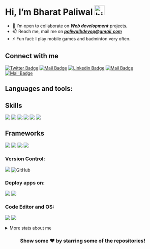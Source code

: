# Hi, I’m Bharat Paliwal <img src="https://user-images.githubusercontent.com/1303154/88677602-1635ba80-d120-11ea-84d8-d263ba5fc3c0.gif" width="32px" alt="hi">


- 💞️ I’m open to collaborate on ***Web development*** projects.
- 📫 Reach me, mail me on ***paliwalbdevop@gmail.com***
- ⚡ Fun fact: I play mobile games and badminton very often.

## Connect with me 
[![Twitter Badge](https://img.shields.io/badge/-@BharatPaliwal23-1ca0f1?style=flat&labelColor=1ca0f1&logo=twitter&logoColor=white&link=https://twitter.com/BharatPaliwal23)](https://twitter.com/BharatPaliwal23) [![Mail Badge](https://img.shields.io/badge/-Bharat-1877F2?style=flat&labelColor=1877F2&logo=facebook&logoColor=white)](https://www.facebook.com/bharat.paliwal.3958914/) [![Linkedin Badge](https://img.shields.io/badge/-BharatPaliwal-0e76a8?style=flat&labelColor=0e76a8&logo=linkedin&logoColor=white)](https://www.linkedin.com/in/bharat-paliwal-ab7169179/) [![Mail Badge](https://img.shields.io/badge/-@_bharat_231-e84393?style=flat&labelColor=e84393&logo=instagram&logoColor=white)](https://www.instagram.com/_bharat_231/) [![Mail Badge](https://img.shields.io/badge/-paliwalbharat-c0392b?style=flat&labelColor=c0392b&logo=gmail&logoColor=white)](mailto:paliwalbdevop@gmail.com)

## Languages and tools:

## Skills
<img src="https://img.shields.io/badge/HTML5-E34F26?style=for-the-badge&logo=html5&logoColor=white" /> <img src="https://img.shields.io/badge/CSS3-1572B6?style=for-the-badge&logo=css3&logoColor=white" />
<img src="https://img.shields.io/badge/JavaScript-323330?style=for-the-badge&logo=javascript&logoColor=F7DF1E" />
<img src="https://img.shields.io/badge/Python-3776AB?style=for-the-badge&logo=python&logoColor=white" />
<img src="https://img.shields.io/badge/C%2B%2B-00599C?style=for-the-badge&logo=c%2B%2B&logoColor=white"/>
<img src="https://img.shields.io/badge/C-00599C?style=for-the-badge&logo=c&logoColor=white"/>

## Frameworks
<img src="https://img.shields.io/badge/Bootstrap-563D7C?style=for-the-badge&logo=bootstrap&logoColor=white"> <img src="https://img.shields.io/badge/React-20232A?style=for-the-badge&logo=react&logoColor=61DAFB"/>
<img src="https://img.shields.io/badge/Material--UI-0081CB?style=for-the-badge&logo=material-ui&logoColor=white"/>
<img src="https://img.shields.io/badge/Django-092E20?style=for-the-badge&logo=django&logoColor=white"/>

### Version Control:
<img src="https://img.shields.io/badge/Git-F05032?style=for-the-badge&logo=git&logoColor=white"/> <img alt="GitHub" src="https://img.shields.io/badge/github%20-%23121011.svg?&style=for-the-badge&logo=github&logoColor=white"/>

### Deploy apps on:
<img src="https://img.shields.io/badge/Netlify-00C7B7?style=for-the-badge&logo=netlify&logoColor=white" /> <img src="https://img.shields.io/badge/Heroku-430098?style=for-the-badge&logo=heroku&logoColor=white" />

### Code Editor and OS:
<img src="https://img.shields.io/badge/Visual_Studio_Code-0078D4?style=for-the-badge&logo=visual%20studio%20code&logoColor=white"/> <img src="https://img.shields.io/badge/Windows-0078D6?style=for-the-badge&logo=windows&logoColor=white" />  


<details>
<summary>
  More stats about me
</summary>

<br >

#### Github Stats
<!--[![Bharat Paliwal's GitHub stats](https://github-readme-stats.vercel.app/api?username=bharatpaliwal-169)](https://github.com/bharatpaliwal-169/github-readme-stats)-->
![Bharat Paliwal's GitHub stats](https://github-readme-stats.vercel.app/api?username=bharatpaliwal-169&show_icons=true&theme=tokyonight) 
<!--
[![Top Langs](https://github-readme-stats.vercel.app/api/top-langs/?username=bharatpaliwal-169&hide=scss&theme=tokyonight&langs_count=7&layout=compact)](https://github.com/bharatpaliwal-169/github-readme-stats)
-->
</details>


<div align="center">

### Show some ❤️ by starring some of the repositories!

</div>
